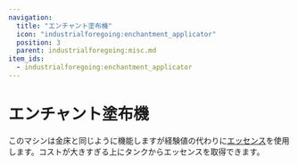 ```yaml
---
navigation:
  title: "エンチャント塗布機"
  icon: "industrialforegoing:enchantment_applicator"
  position: 3
  parent: industrialforegoing:misc.md
item_ids:
  - industrialforegoing:enchantment_applicator
---
```


# エンチャント塗布機

このマシンは金床と同じように機能しますが経験値の代わりに[エッセンス](../essence.md)を使用します。コストが大きすぎる上にタンクからエッセンスを取得できます。



<Recipe id="industrialforegoing:enchantment_applicator" />

